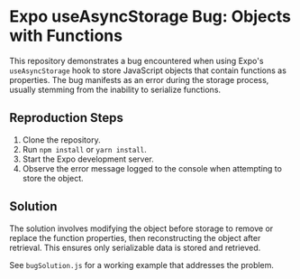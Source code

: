 # Expo useAsyncStorage Bug: Objects with Functions

This repository demonstrates a bug encountered when using Expo's `useAsyncStorage` hook to store JavaScript objects that contain functions as properties.  The bug manifests as an error during the storage process, usually stemming from the inability to serialize functions.

## Reproduction Steps
1. Clone the repository.
2. Run `npm install` or `yarn install`.
3. Start the Expo development server.
4. Observe the error message logged to the console when attempting to store the object.

## Solution
The solution involves modifying the object before storage to remove or replace the function properties, then reconstructing the object after retrieval. This ensures only serializable data is stored and retrieved.

See `bugSolution.js` for a working example that addresses the problem.
